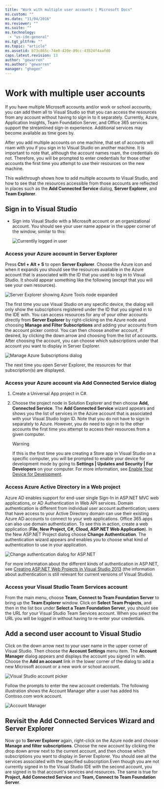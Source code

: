 ```yaml
---
title: "Work with multiple user accounts | Microsoft Docs"
ms.custom: ""
ms.date: "11/04/2016"
ms.reviewer: ""
ms.suite: ""
ms.technology: 
  - "vs-ide-general"
ms.tgt_pltfrm: ""
ms.topic: "article"
ms.assetid: b73c865c-74e0-420e-89cc-43524f4aafd0
caps.latest.revision: 13
author: "gewarren"
ms.author: "gewarren"
manager: "ghogen"
---
```

# Work with multiple user accounts
If you have multiple Microsoft accounts and/or work or school accounts, you can add them all to Visual Studio so that you can access the resources from any account without having to sign in to it separately. Currently, Azure, Application Insights, Team Foundation Server, and Office 365 services support the streamlined sign-in experience. Additional services may become available as time goes by.

 After you add multiple accounts on one machine, that set of accounts will roam with you if you sign in to Visual Studio on another machine. It is important to note that, although the account names roam, the credentials do not. Therefore, you will be prompted to enter credentials for those other accounts the first time you attempt to use their resources on the new machine.  

 This walkthrough shows how to add multiple accounts to Visual Studio, and how to see that the resources accessible from those accounts are reflected in places such as the **Add Connected Service** dialog, **Server Explorer**, and **Team Explorer**.  

## Sign in to Visual Studio  

- Sign into Visual Studio with a Microsoft account or an organizational account. You should see your user name appear in the upper corner of the window, similar to this:  

     ![Currentlly logged in user](../ide/media/vs2015_username.png "VS2015_UserName")  

### Access your Azure account in Server Explorer  
 Press **Ctrl + Alt + S** to open **Server Explorer**. Choose the Azure icon and when it expands you should see the resources available in the Azure account that is associated with the ID that you used to log in to Visual Studio. It should appear something like the following (except that you will see your own resources).

 ![Server Explorer showing Azure Tools node expanded](../ide/media/vs2015_serverexplorer.png "VS2015_ServerExplorer")  

 The first time you use Visual Studio on any specific device, the dialog will only show the subscriptions registered under the ID that you signed in to the IDE with. You can access resources for any of your other accounts directly from **Server Explorer** by right-clicking on the Azure node and choosing **Manage and Filter Subscriptions** and adding your accounts from the account picker control. You can then choose another account, if desired, by clicking the down arrow and choosing from the list of accounts. After choosing the account, you can choose which subscriptions under that account you want to display in Server Explorer.  

 ![Manage Azure Subscriptions dialog](../ide/media/vs2015_manage_subs.png "vs2015_manage_subs")  

 The next time you open Server Explorer, the resources for that subscription(s) are displayed.  

### Access your Azure account via Add Connected Service dialog  

1.  Create a Universal App project in C#.  

2.  Choose the project node in Solution Explorer and then choose **Add, Connected Service**. The **Add Connected Service** wizard appears and shows you the list of services in the Azure account that is associated with your Visual Studio login ID. Note that you do not have to sign in separately to Azure. However, you do need to sign in to the other accounts the first time you attempt to access their resources from a given computer.  

    > [!WARNING]
    >  If this is the first time you are creating a Store app in Visual Studio on a specific computer, you will be prompted to enable your device for development mode by going to **Settings &#124;  Updates and Security &#124; For Developers** on your computer. For more information, see [Enable Your Device for Development](https://msdn.microsoft.com/en-us/library/windows/apps/dn706236.aspx).  

###  <a name="access_azure"></a> Access Azure Active Directory in a Web project  
 Azure AD enables support for end-user single Sign-In in ASP.NET MVC web applications, or AD Authentication in Web API services. Domain authentication is different from individual user account authentication; users that have access to your Active Directory domain can use their existing Azure AD accounts to connect to your web applications. Office 365 apps can also use domain authentication. To see this in action, create a web application (**File, New Project, C#, Cloud, ASP.NET Web Application**). In the New ASP.NET Project dialog choose **Change Authentication**. The authentication wizard appears and enables you to choose what kind of authentication to use in your application.  

 ![Change authentication dialog for ASP.NET](../ide/media/vs2015_change_authentication.png "VS2015_change_authentication")  

 For more information about the different kinds of authentication in ASP.NET, see [Creating ASP.NET Web Projects in Visual Studio 2013](http://www.asp.net/visual-studio/overview/2013/creating-web-projects-in-visual-studio#orgauth) (the information about authentication is still relevant for current versions of Visual Studio).  

### Access your Visual Studio Team Services account  
 From the main menu, choose **Team, Connect to Team Foundation Server** to bring up the **Team Explorer** window. Click on **Select Team Projects**, and then in the list box under **Select a Team Foundation Server**, you should see the URL for your Visual Studio Team Services account. When you select the URL you will be logged in without having to re-enter your credentials.  

## Add a second user account to Visual Studio  
 Click on the down arrow next to your user name in the upper corner of Visual Studio. Then choose the **Account Settings** menu item. The **Account Manager** dialog appears and displays the account you signed in with. Choose the **Add an account** link in the lower corner of the dialog to add a new Microsoft account or a new work or school account.  

 ![Visual Studio account picker](../ide/media/vs2015_acct_picker.png "VS2015_acct_picker")  

 Follow the prompts to enter the new account credentials. The following illustration shows the Account Manager after a user has added his Contoso.com work account.  

 ![Account Manager](../ide/media/vs2015_accountmanager.gif "VS2015_AccountManager")  

## Revisit the Add Connected Services Wizard and Server Explorer  
 Now go to **Server Explorer** again, right-click on the Azure node and choose **Manage and filter subscriptions**. Choose the new account by clicking the drop down arrow next to the current account, and then choose which subscriptions you want to display in Server Explorer. You should see all the services associated with the specified subscription.Even though you are not currently signed in to the Visual Studio IDE with the second account, you are signed in to that account's services and resources. The same is true for **Project, Add Connected Service** and **Team, Connect to Team Foundation Server**.  
